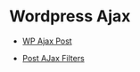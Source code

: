# Wordpress Ajax
* [WP Ajax Post](https://plugins.addonmaster.com/post-grid-with-ajax-filter/)

* [Post AJax Filters](https://rudrastyh.com/wordpress/ajax-post-filters.html)
